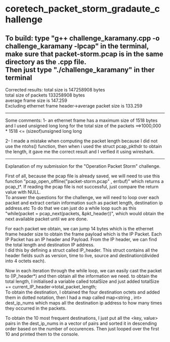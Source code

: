 # coretech_packet_storm_gradaute_challenge



To build: type "g++ challenge_karamany.cpp -o challenge_karamany -lpcap" in the terminal, make sure that packet-storm.pcap is in the same directory as the .cpp file. <br />
Then just type "./challenge_karamany" in ther terminal  <br />
----------------------------------------------------------------------------------------------------------------------------------------------------------------
Corrected results:
total size is 147258908 bytes <br />
total size of packets 133258908 bytes <br />
average frame size is 147.259 <br />
Excluding ethernet frame header->average packet size is 133.259 <br />

----------------------------------------------------------------------------------------------------------------------------------------------------------------
Some comments:
1- an ethernet frame has a maximum size of 1518 bytes and I used unsigned long long for the total size of the packets
==>1000,000 * 1518 <= (sizeof)unsigned long long <br />

2- I made a mistake when computing the packet length because I did not use the ntohs() function, then when i used the struct pcap_pkthdr to obtain the length, it gave me the correct result and I verfied it using wireshark. <br />





----------------------------------------------------------------------------------------------------------------------------------------------------------------


Explanation of my submission for the "Operation Packet Storm" challenge. <br />

First of all, because the pcap file is already saved, we will need to use this function "pcap_open_offline("packet-storm.pcap" , errbuf)" which returns a pcap_t*. If reading the pcap file is not successful, just compare the return value with NULL.
<br />
To answer the questions for the challenge, we will need to loop over each packet and extract certain information such as packet length, destination ip address.etc
To do that we can just do a while loop such as this "while(packet = pcap_next(packets, &pkt_header))", which would obtain the next available packet until we are done.
<br />

For each packet we obtain, we can jump 14 bytes which is the ethernet frame header size to obtain the frame payload which is the IP Packet.
Each IP Packet has an IP header and Payload. From the IP header, we can find the total length and destination IP address.
<br />
I did this by defining a struct called IP_header. This struct contains all the header fields such as version, time to live, source and destination(divided into 4 octets each).

Now in each iteration through the while loop, we can easily cast the packet to (IP_header*) and then obtain all the information we need.
to obtain the total length, I initialised a variable called totalSize and just added totalSize += current_IP_header->total_packet_length;
<br />
To obtain the destination, I obtained the four destination octets and added them in dotted notation, then I had a map called map<string , int> dest_ip_nums which maps all the destination ip address to how many times they occurred in the packets.
<br />

To obtain the 10 most frequent destinations, I just put all the <key, value> pairs in the dest_ip_nums in a vector of pairs and sorted it in descending order based on the number of occurences. 
Then just looped over the first 10 and printed them to the console.
